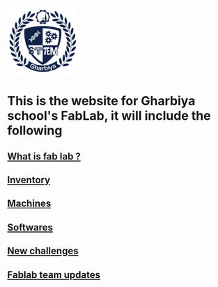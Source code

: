 ![logo](logo.png)  
# This is the website for Gharbiya school's FabLab, it will include the following
## [What is fab lab ?](/fablab-info.md)
## [Inventory](/inventory/inventory.md)
## [Machines](machine.md)
## [Softwares](/software.md)
## [New challenges](new-challenges.md)
## [Fablab team updates](/fablabteam/fablab-team-updates.md)